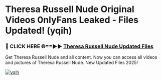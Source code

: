 # Theresa Russell Nude Original Videos 0nlyFans Leaked - Files Updated! (yqih)

<h3>🔴 CLICK HERE 🌐==►► <a href="https://tinyurl.com/52m3yx9h" rel="nofollow">Theresa Russell Nude Updated Files</a></h3>

Get Theresa Russell Nude and all content. Now you can access all videos and pictures of Theresa Russell Nude. New Updated Files 2025!

[![yqih](https://i.imgur.com/TnHtlc8.gif)](https://tinyurl.com/52m3yx9h)
